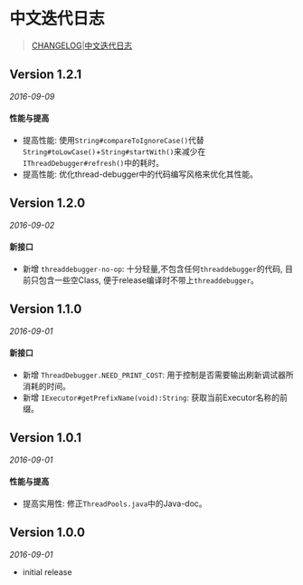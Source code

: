 # 中文迭代日志

> [CHANGELOG](https://github.com/Jacksgong/ThreadDebugger/blob/master/CHANGELOG.md)|[中文迭代日志](https://github.com/Jacksgong/ThreadDebugger/blob/master/CHANGELOG_zh.md)

## Version 1.2.1

_2016-09-09_

#### 性能与提高

- 提高性能: 使用`String#compareToIgnoreCase()`代替`String#toLowCase()`+`String#startWith()`来减少在`IThreadDebugger#refresh()`中的耗时。
- 提高性能: 优化thread-debugger中的代码编写风格来优化其性能。

## Version 1.2.0

_2016-09-02_

#### 新接口

- 新增 `threaddebugger-no-op`: 十分轻量,不包含任何`threaddebugger`的代码, 目前只包含一些空Class, 便于release编译时不带上`threaddebugger`。

## Version 1.1.0

_2016-09-01_

#### 新接口

- 新增 `ThreadDebugger.NEED_PRINT_COST`: 用于控制是否需要输出刷新调试器所消耗的时间。
- 新增 `IExecutor#getPrefixName(void):String`: 获取当前Executor名称的前缀。

## Version 1.0.1

_2016-09-01_

#### 性能与提高

- 提高实用性: 修正`ThreadPools.java`中的Java-doc。

## Version 1.0.0

_2016-09-01_

- initial release
